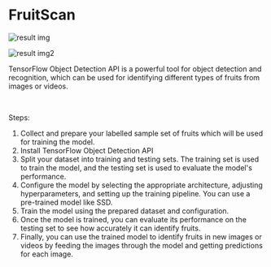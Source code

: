 # FruitScan

![result img](https://github.com/nishita02/FruitScan/assets/117457277/f5300918-3085-470e-88ae-0c2b88f7f6fe)

![result img2](https://github.com/nishita02/FruitScan/assets/117457277/179eef38-e6fc-46ee-aa92-f1c16c4b107c)




TensorFlow Object Detection API is a powerful tool for object detection and recognition, which can be used for identifying different types of fruits from images or videos.

<br>

Steps:

<ol>
<li> Collect and prepare your labelled sample set of fruits which will be used for training the model.
<li> Install TensorFlow Object Detection API
<li> Split your dataset into training and testing sets. The training set is used to train the model, and the testing set is used to evaluate the model's performance.
<li> Configure the model by selecting the appropriate architecture, adjusting hyperparameters, and setting up the training pipeline. You can use a pre-trained model like SSD.
<li> Train the model using the prepared dataset and configuration. 
<li> Once the model is trained, you can evaluate its performance on the testing set to see how accurately it can identify fruits.
<li> Finally, you can use the trained model to identify fruits in new images or videos by feeding the images through the model and getting predictions for each image.
